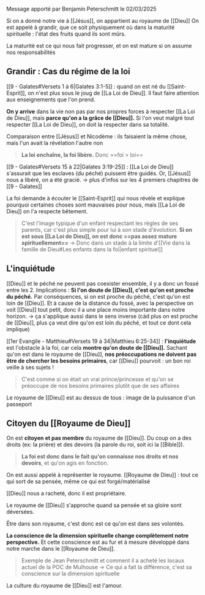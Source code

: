 Message apporté par Benjamin Peterschmitt le 02/03/2025

Si on a donné notre vie à [[Jésus]], on appartient au royaume de [[Dieu]]
On est appelé à grandir, que ce soit physiquement où dans la maturité spirituelle : l'état des fruits quand ils sont mûrs.

La maturité est ce qui nous fait progresser, et on est mature si on assume nos responsabilités
## Grandir : Cas du régime de la loi
[[9 - Galates#Versets 1 à 6|Galates 3:1-5]] : quand on est né du [[Saint-Esprit]], on n'est plus sous le joug de [[La Loi de Dieu]].
Il faut faire attention aux enseignements que l'on prend.

**On y arrive** dans la vie non pas par nos propres forces à respecter [[La Loi de Dieu]], mais **parce qu'on a la grâce de [[Dieu]].**
Si l'on veut malgré tout respecter [[La Loi de Dieu]], on doit la respecter dans sa totalité.

Comparaison entre [[Jésus]] et Nicodème : ils faisaient la même chose, mais l'un avait la révélation l'autre non

> **La loi enchaîne, la foi libère.** Donc ==foi > loi==

[[9 - Galates#Versets 15 à 22|Galates 3:19-25]] : [[La Loi de Dieu]] s'assurait que les esclaves (du péché) puissent être guidés. Or, [[Jésus]] nous a libéré, on a été gracié.
-> plus d'infos sur les 4 premiers chapitres de [[9 - Galates]]

La foi demande à écouter le [[Saint-Esprit]] qui nous révèle et explique pourquoi certaines choses sont mauvaises pour nous, mais [[La Loi de Dieu]] on l'a respecte bêtement.
> C'est l'image typique d'un enfant respectant les règles de ses parents, car c'est plus simple pour lui à son stade d'évolution.
> **Si on est sous [[La Loi de Dieu]], on est donc ==pas assez mature spirituellement==**
> -> Donc dans un stade à la limite d'[[Vie dans la famille de Dieu#Les enfants dans la foi|enfant spirituel]]
## L'inquiétude
[[Dieu]] et le péché ne peuvent pas coexister ensemble, il y a donc un fossé entre les 2.
Implications : **Si l'on doute de [[Dieu]], c'est qu'on est proche du péché.** Par conséquences, si on est proche du péché, c'est qu'on est loin de [[Dieu]]. Et à cause de la distance du fossé, avec la perspective on voit [[Dieu]] tout petit, donc il a une place moins importante dans notre horizon.
-> ça s'applique aussi dans le sens inverse (càd plus on est proche de [[Dieu]], plus ça veut dire qu'on est loin du péché, et tout ce dont cela implique)

[[1er Evangile - Matthieu#Versets 19 à 34|Matthieu 6:25-34]] : **l'inquiétude** est l'obstacle à la foi, car cela **montre qu'on doute de [[Dieu]].**
Sachant qu'on est dans le royaume de [[Dieu]], **nos préoccupations ne doivent pas être de chercher les besoins primaires**, car [[Dieu]] pourvoit : un bon roi veille à ses sujets !
> C'est comme si on était un vrai prince/princesse et qu'on se préoccupe de nos besoins primaires plutôt que de ses affaires

Le royaume de [[Dieu]] est au dessus de tous : image de la puissance d'un passeport
## Citoyen du [[Royaume de Dieu]]
On est **citoyen et pas membre** du royaume de [[Dieu]]. Du coup on a des droits (ex: la prière) et des devoirs (la parole du roi, soit ici la [[Bible]]).
> **La foi est donc dans le fait qu'on connaisse nos droits et nos devoirs**, et qu'on agis en fonction.

On est aussi appelé à représenter le royaume.
[[Royaume de Dieu]] : tout ce qui sort de sa pensée, même ce qui est forgé/matérialisé

[[Dieu]] nous a racheté, donc il est propriétaire.

Le royaume de [[Dieu]] s'approche quand sa pensée et sa gloire sont déversées.

Être dans son royaume, c'est donc est ce qu'on est dans ses volontés.

**La conscience de la dimension spirituelle change complètement notre perspective.** Et cette conscience est au fur et à mesure développé dans notre marche dans le [[Royaume de Dieu]].
> Exemple de Jean Peterschmitt et comment il a acheté les locaux actuel de la POC de Mulhouse
> -> Ce qui a fait la différence, c'est sa conscience sur la dimension spirituelle

La culture du royaume de [[Dieu]] est l'amour.